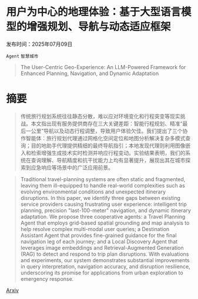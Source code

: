 # 用户为中心的地理体验：基于大型语言模型的增强规划、导航与动态适应框架

发布时间：2025年07月09日

`Agent` `智慧城市`

> The User-Centric Geo-Experience: An LLM-Powered Framework for Enhanced Planning, Navigation, and Dynamic Adaptation

# 摘要

> 传统旅行规划系统往往静态分散，难以应对环境变化和行程突变等现实挑战。本文指出现有服务提供商存在三大关键差距：智能行程规划、精准“最后一公里”导航以及动态行程调整，导致用户体验欠佳。我们提出了三个协作智能体：旅行规划代理通过网格化空间定位和地图分析解决复杂多模式查询；目的地助手代理提供精细的最终导航指引；本地发现代理则利用图像嵌入和检索增强生成技术实时检测并响应行程变动。实验结果表明，我们的系统在查询理解、导航精度和抗干扰能力上均有显著提升，展现出其在城市探索到应急响应等场景中的广泛应用前景。

> Traditional travel-planning systems are often static and fragmented, leaving them ill-equipped to handle real-world complexities such as evolving environmental conditions and unexpected itinerary disruptions. In this paper, we identify three gaps between existing service providers causing frustrating user experience: intelligent trip planning, precision "last-100-meter" navigation, and dynamic itinerary adaptation. We propose three cooperative agents: a Travel Planning Agent that employs grid-based spatial grounding and map analysis to help resolve complex multi-modal user queries; a Destination Assistant Agent that provides fine-grained guidance for the final navigation leg of each journey; and a Local Discovery Agent that leverages image embeddings and Retrieval-Augmented Generation (RAG) to detect and respond to trip plan disruptions. With evaluations and experiments, our system demonstrates substantial improvements in query interpretation, navigation accuracy, and disruption resilience, underscoring its promise for applications from urban exploration to emergency response.

[Arxiv](https://arxiv.org/abs/2507.06993)